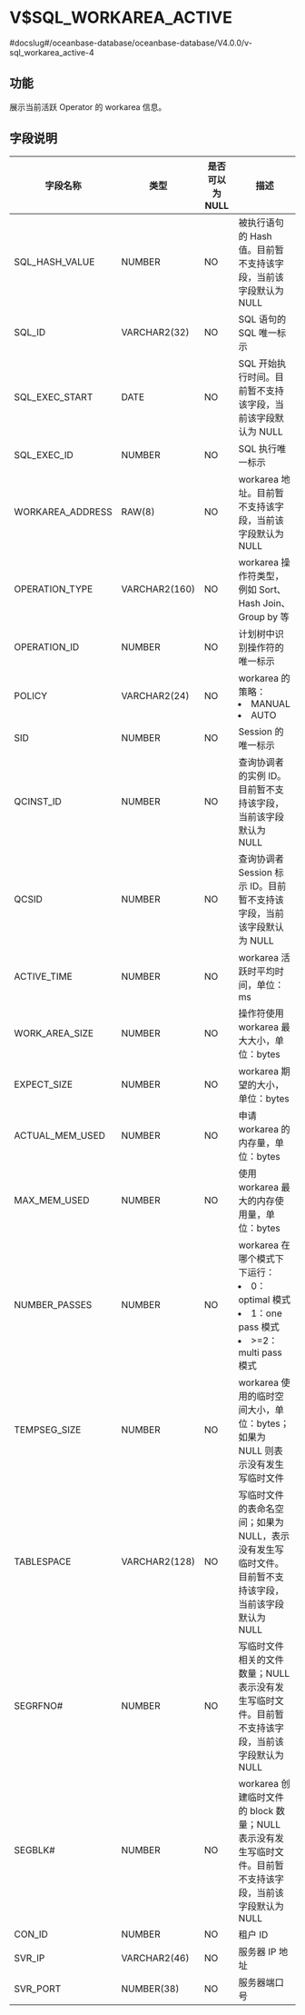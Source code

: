 V$SQL_WORKAREA_ACTIVE 
==========================================
#docslug#/oceanbase-database/oceanbase-database/V4.0.0/v-sql_workarea_active-4


**功能**
---------------------------

展示当前活跃 Operator 的 workarea 信息。

**字段说明**
-----------------------------

|     **字段名称**     |    **类型**    | **是否可以为 NULL** |                                                                                                       **描述**                                                                                                       |
|------------------|--------------|----------------|--------------------------------------------------------------------------------------------------------------------------------------------------------------------------------------------------------------------|
| SQL_HASH_VALUE   | NUMBER       | NO             | 被执行语句的 Hash 值。目前暂不支持该字段，当前该字段默认为 NULL                                                                                                                                                                              |
| SQL_ID           | VARCHAR2(32) | NO             | SQL 语句的 SQL 唯一标示                                                                                                                                                                                                   |
| SQL_EXEC_START   | DATE         | NO             | SQL 开始执行时间。目前暂不支持该字段，当前该字段默认为 NULL                                                                                                                                                                                 |
| SQL_EXEC_ID      | NUMBER   | NO             | SQL 执行唯一标示                                                                                                                                                                                                         |
| WORKAREA_ADDRESS | RAW(8)       | NO             | workarea 地址。目前暂不支持该字段，当前该字段默认为 NULL                                                                                                                                                                                |
| OPERATION_TYPE   | VARCHAR2(160) | NO             | workarea 操作符类型，例如 Sort、Hash Join、Group by 等                                                                                                                                                                        |
| OPERATION_ID     | NUMBER   | NO             | 计划树中识别操作符的唯一标示                                                                                                                                                                                                     |
| POLICY           | VARCHAR2(24)  | NO             | workarea 的策略： <li> MANUAL   <li> AUTO                                                                                 |
| SID              | NUMBER   | NO             | Session 的唯一标示                                                                                                                                                                                                      |
| QCINST_ID        | NUMBER       | NO             | 查询协调者的实例 ID。目前暂不支持该字段，当前该字段默认为 NULL                                                                                                                                                                                |
| QCSID            | NUMBER       | NO             | 查询协调者 Session 标示 ID。目前暂不支持该字段，当前该字段默认为 NULL                                                                                                                                                                        |
| ACTIVE_TIME      | NUMBER   | NO             | workarea 活跃时平均时间，单位：ms                                                                                                                                                                                             |
| WORK_AREA_SIZE   | NUMBER       | NO             | 操作符使用 workarea 最大大小，单位：bytes                                                                                                                                                                                       |
| EXPECT_SIZE      | NUMBER   | NO             | workarea 期望的大小，单位：bytes                                                                                                                                                                                            |
| ACTUAL_MEM_USED  | NUMBER   | NO             | 申请 workarea 的内存量，单位：bytes                                                                                                                                                                                          |
| MAX_MEM_USED     | NUMBER   | NO             | 使用 workarea 最大的内存使用量，单位：bytes                                                                                                                                                                                      |
| NUMBER_PASSES    | NUMBER   | NO             | workarea 在哪个模式下下运行： <li> 0：optimal 模式   <li> 1：one pass 模式   <li> \>=2：multi pass 模式    |
| TEMPSEG_SIZE     | NUMBER   | NO             | workarea 使用的临时空间大小，单位：bytes；如果为 NULL  则表示没有发生写临时文件                                                                                                                                                                 |
| TABLESPACE       | VARCHAR2(128) | NO             | 写临时文件的表命名空间；如果为 NULL，表示没有发生写临时文件。目前暂不支持该字段，当前该字段默认为 NULL                                                                                                                                                           |
| SEGRFNO#         | NUMBER       | NO             | 写临时文件相关的文件数量；NULL 表示没有发生写临时文件。目前暂不支持该字段，当前该字段默认为 NULL                                                                                                                                                              |
| SEGBLK#          | NUMBER       | NO             | workarea 创建临时文件的 block 数量；NULL 表示没有发生写临时文件。目前暂不支持该字段，当前该字段默认为 NULL                                                                                                                                                 |
| CON_ID           | NUMBER   | NO             | 租户 ID       |
| SVR_IP                 | VARCHAR2(46)   | NO             | 服务器 IP 地址   |
| SVR_PORT               | NUMBER(38)   | NO             | 服务器端口号   |